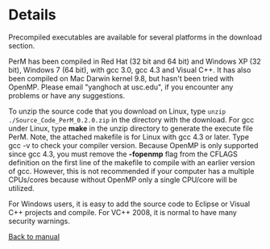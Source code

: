 # Details #

Precompiled executables are available for several platforms in the download section.

PerM has been compiled in Red Hat (32 bit and 64 bit) and Windows XP (32 bit), Windows 7 (64 bit), with gcc 3.0, gcc 4.3 and Visual C++. It has also been compiled on Mac Darwin kernel 9.8, but hasn't been tried with OpenMP. Please email "yanghoch at usc.edu", if you encounter any problems or have any suggestions.

To unzip the source code that you download on Linux, type `unzip ./Source_Code_PerM_0.2.0.zip` in the directory with the download. For gcc under Linux, type **make** in the unzip directory to generate the execute file PerM. Note, the attached makefile is for Linux with gcc 4.3 or later. Type gcc -v to check your compiler version. Because OpenMP is only supported since gcc 4.3, you must remove the **-fopenmp** flag from the CFLAGS definition on the first line of the makefile to compile with an earlier version of gcc. However, this is not recommended if your computer has a multiple CPUs/cores because without OpenMP only a single CPU/core will be utilized.

For Windows users, it is easy to add the source code to Eclipse or Visual C++ projects and compile. For VC++ 2008, it is normal to have many security warnings.

[Back to manual](http://code.google.com/p/perm/wiki/Manual)